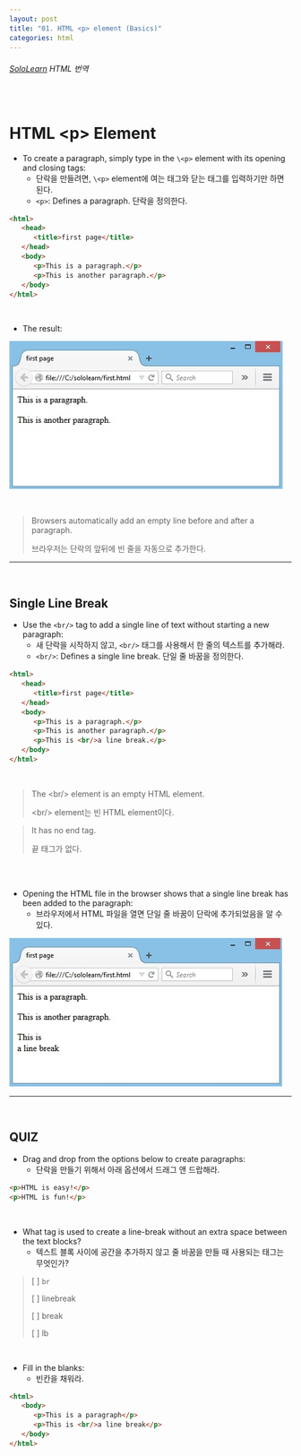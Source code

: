 ```yaml
---
layout: post
title: "01. HTML <p> element (Basics)"
categories: html
---
```


###### [SoloLearn](https://www.sololearn.com/) HTML 번역

<br>

# HTML \<p> Element

- To create a paragraph, simply type in the `\<p>` element with its opening and closing tags:
  - 단락을 만들려면, `\<p>` element에 여는 태그와 닫는 태그를 입력하기만 하면 된다.
  - `<p>`: Defines a paragraph. 단락을 정의한다.

```html
<html>
   <head>
      <title>first page</title>
   </head>
   <body>
      <p>This is a paragraph.</p>
      <p>This is another paragraph.</p>
   </body>
</html>
```

<br>

- The result:

![sololearn img](/assets/img/sololearn-html-basic-01-01.jpeg)

<br>

> Browsers automatically add an empty line before and after a paragraph.
>
> 브라우저는 단락의 앞뒤에 빈 줄을 자동으로 추가한다.

------

<br>

## Single Line Break

- Use the `<br/>` tag to add a single line of text without starting a new paragraph:
  - 새 단락을 시작하지 않고, `<br/>` 태그를 사용해서 한 줄의 텍스트를 추가해라.
  - `<br/>`: Defines a single line break. 단일 줄 바꿈을 정의한다.

```html
<html>
   <head>
      <title>first page</title>
   </head>
   <body>
      <p>This is a paragraph.</p>
      <p>This is another paragraph.</p>
      <p>This is <br/>a line break.</p>
   </body>
</html>
```

<br>

> The \<br/> element is an empty HTML element.
>
> \<br/> element는 빈 HTML element이다.

> It has no end tag.
>
> 끝 태그가 없다.

<br>

<br>

- Opening the HTML file in the browser shows that a single line break has been added to the paragraph:
  - 브라우저에서 HTML 파일을 열면 단일 줄 바꿈이 단락에 추가되었음을 알 수 있다.

![sololearn img](/assets/img/sololearn-html-basic-01-02.jpeg)

------

<br>

## QUIZ

- Drag and drop from the options below to create paragraphs:
  - 단락을 만들기 위해서 아래 옵션에서 드래그 앤 드랍해라.

```html
<p>HTML is easy!</p>
<p>HTML is fun!</p>
```

<br>

- What tag is used to create a line-break without an extra space between the text blocks?
  - 텍스트 블록 사이에 공간을 추가하지 않고 줄 바꿈을 만들 때 사용되는 태그는 무엇인가?

> [ ] `br`
>
> [ ] linebreak
>
> [ ] break
>
> [ ] lb

<br>

- Fill in the blanks:
  - 빈칸을 채워라.

```html
<html>
   <body>
      <p>This is a paragraph</p>
      <p>This is <br/>a line break</p>
   </body>
</html>
```

<br>